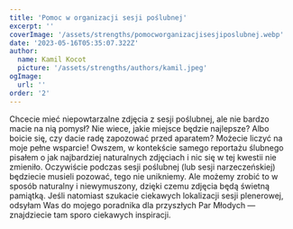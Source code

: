 ```yaml
---
title: 'Pomoc w organizacji sesji poślubnej'
excerpt: ''
coverImage: '/assets/strengths/pomocworganizacjisesjiposlubnej.webp'
date: '2023-05-16T05:35:07.322Z'
author:
  name: Kamil Kocot
  picture: '/assets/strengths/authors/kamil.jpeg'
ogImage:
  url: ''
order: '2'
---
```


Chcecie mieć niepowtarzalne zdjęcia z sesji poślubnej, ale nie bardzo macie na nią pomysł? Nie wiece, jakie miejsce będzie najlepsze? Albo boicie się, czy dacie radę zapozować przed aparatem? Możecie liczyć na moje pełne wsparcie!
Owszem, w kontekście samego reportażu ślubnego pisałem o jak najbardziej naturalnych zdjęciach i nic się w tej kwestii nie zmieniło. Oczywiście podczas sesji poślubnej (lub sesji narzeczeńskiej) będziecie musieli pozować, tego nie unikniemy. Ale możemy zrobić to w sposób naturalny i niewymuszony, dzięki czemu zdjęcia będą świetną pamiątką.
Jeśli natomiast szukacie ciekawych lokalizacji sesji plenerowej, odsyłam Was do mojego poradnika dla przyszłych Par Młodych — znajdziecie tam sporo ciekawych inspiracji.